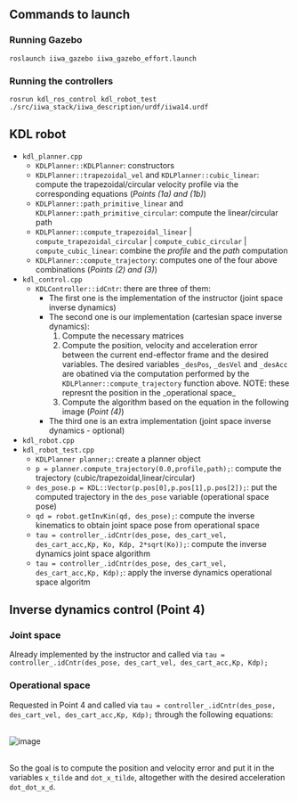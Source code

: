 <h2>Commands to launch</h2>

<h3>Running Gazebo</h3>
<code>roslaunch iiwa_gazebo iiwa_gazebo_effort.launch</code><br>

<h3>Running the controllers</h3>
<code>rosrun kdl_ros_control kdl_robot_test ./src/iiwa_stack/iiwa_description/urdf/iiwa14.urdf</code>

<h2>KDL robot</h2>
<ul>
  <li><code>kdl_planner.cpp</code>
    <ul>
      <li><code>KDLPlanner::KDLPlanner</code>: constructors</li>
      <li><code>KDLPlanner::trapezoidal_vel</code> and <code>KDLPlanner::cubic_linear</code>: compute the trapezoidal/circular velocity profile via the corresponding equations (<i>Points (1a) and (1b)</i>)</li>
      <li><code>KDLPlanner::path_primitive_linear</code> and <code>KDLPlanner::path_primitive_circular</code>: compute the linear/circular path</li>
      <li><code>KDLPlanner::compute_trapezoidal_linear</code> | <code>compute_trapezoidal_circular</code> | <code>compute_cubic_circular</code> | <code>compute_cubic_linear</code>: combine the <i>profile</i> and the <i>path</i> computation</li>
      <li><code>KDLPlanner::compute_trajectory</code>: computes one of the four above combinations (<i>Points (2) and (3)</i>)</li>
    </ul>
  </li>
  <li><code>kdl_control.cpp</code>
    <ul>
      <li><code>KDLController::idCntr</code>: there are three of them:
        <ul>
          <li>The first one is the implementation of the instructor (joint space inverse dynamics)</li>
          <li>The second one is our implementation (cartesian space inverse dynamics):
            <ol>
              <li>Compute the necessary matrices</li>
              <li>Compute the position, velocity and acceleration error between the current end-effector frame and the desired variables.
                The desired variables <code>_desPos</code>, <code>_desVel</code> and <code>_desAcc</code> are obatined via the computation performed by the <code>KDLPlanner::compute_trajectory</code> function above. NOTE: these represnt the position in the _operational space_</li>
                <li>Compute the algorithm based on the equation in the following image (<i>Point (4)</i>)</li>
            </ol>
          </li>
          <li>The third one is an extra implementation (joint space inverse dynamics - optional)</li>
        </ul>
    </ul>
  </li>
  <li><code>kdl_robot.cpp</code></li>
  <li><code>kdl_robot_test.cpp</code>
    <ul>
      <li><code>KDLPlanner planner;</code>: create a planner object</li>
      <li><code>p = planner.compute_trajectory(0.0,profile,path);</code>: compute the trajectory (cubic/trapezoidal,linear/circular)</li>
      <li><code>des_pose.p = KDL::Vector(p.pos[0],p.pos[1],p.pos[2]);</code>: put the computed trajectory in the <code>des_pose</code> variable (operational space pose)</li>
      <li><code>qd = robot.getInvKin(qd, des_pose);</code>: compute the inverse kinematics to obtain joint space pose from operational space</li>
      <li><code>tau = controller_.idCntr(des_pose, des_cart_vel, des_cart_acc,Kp, Ko, Kdp, 2*sqrt(Ko));</code>: compute the inverse dynamics joint space algorithm</li>
      <li><code>tau = controller_.idCntr(des_pose, des_cart_vel, des_cart_acc,Kp, Kdp);</code>: apply the inverse dynamics operational space algoritm</li>   
    </ul> 
  </li>
</ul>

<h2>Inverse dynamics control (Point 4)</h2>

<h3>Joint space</h3>
Already implemented by the instructor and called via <code>tau = controller_.idCntr(des_pose, des_cart_vel, des_cart_acc,Kp, Kdp);</code>

<h3>Operational space</h3>
Requested in Point 4 and called via <code>tau = controller_.idCntr(des_pose, des_cart_vel, des_cart_acc,Kp, Kdp);</code> through the following equations:
<br><br>

![image](https://github.com/marseluca/homework2rl/assets/33966986/0ea3a39a-3860-47fc-9136-ae5d2b5ef932)

<br>
So the goal is to compute the position and velocity error and put it in the variables <code>x_tilde</code> and <code>dot_x_tilde</code>, altogether with the desired acceleration <code>dot_dot_x_d</code>.
